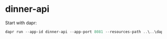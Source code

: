 # dinner-api
Start with dapr:
```powershell
dapr run --app-id dinner-api --app-port 8081 --resources-path ..\..\dapr\local -- dotnet run 
```